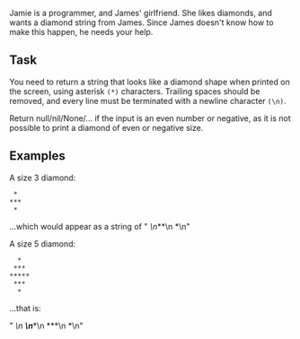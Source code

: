 Jamie is a programmer, and James' girlfriend. She likes diamonds, and wants a diamond string from James. Since James doesn't know how to make this happen, he needs your help.

## Task
You need to return a string that looks like a diamond shape when printed on the screen, using asterisk `(*)` characters. Trailing spaces should be removed, and every line must be terminated with a newline character `(\n)`.

Return null/nil/None/... if the input is an even number or negative, as it is not possible to print a diamond of even or negative size.

## Examples
A size 3 diamond:
```
 *
***
 *
```
...which would appear as a string of " *\n***\n *\n"

A size 5 diamond:
```
  *
 ***
*****
 ***
  *
  ```
...that is:

"  *\n ***\n*****\n ***\n  *\n"
